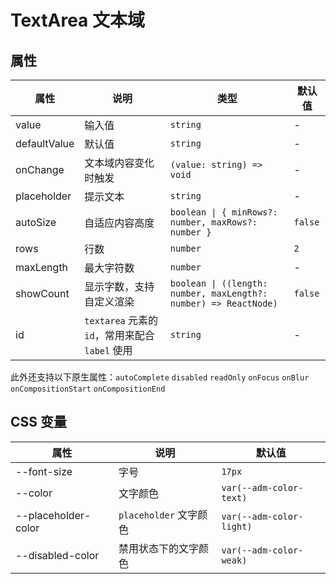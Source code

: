 # TextArea 文本域

<code src="./demos/demo1.tsx"></code>

## 属性

| 属性         | 说明                                            | 类型                                                             | 默认值  |
| ------------ | ----------------------------------------------- | ---------------------------------------------------------------- | ------- |
| value        | 输入值                                          | `string`                                                         | -       |
| defaultValue | 默认值                                          | `string`                                                         | -       |
| onChange     | 文本域内容变化时触发                            | `(value: string) => void`                                        | -       |
| placeholder  | 提示文本                                        | `string`                                                         | -       |
| autoSize     | 自适应内容高度                                  | `boolean \| { minRows?: number, maxRows?: number }`              | `false` |
| rows         | 行数                                            | `number`                                                         | `2`     |
| maxLength    | 最大字符数                                      | `number`                                                         | -       |
| showCount    | 显示字数，支持自定义渲染                        | `boolean \| ((length: number, maxLength?: number) => ReactNode)` | `false` |
| id           | `textarea` 元素的 `id`，常用来配合 `label` 使用 | `string`                                                         | -       |

此外还支持以下原生属性：`autoComplete` `disabled` `readOnly` `onFocus` `onBlur` `onCompositionStart` `onCompositionEnd`

## CSS 变量

| 属性                | 说明                   | 默认值                   |
| ------------------- | ---------------------- | ------------------------ |
| --font-size         | 字号                   | `17px`                   |
| --color             | 文字颜色               | `var(--adm-color-text)`  |
| --placeholder-color | `placeholder` 文字颜色 | `var(--adm-color-light)` |
| --disabled-color    | 禁用状态下的文字颜色   | `var(--adm-color-weak)`  |
